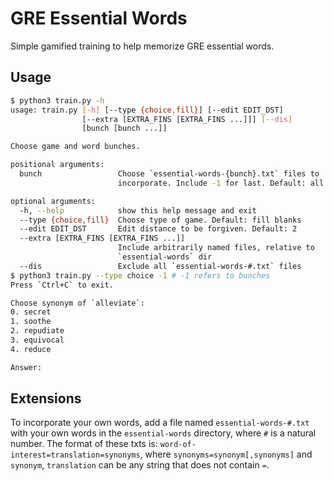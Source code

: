 # GRE Essential Words

Simple gamified training to help memorize GRE essential words.

## Usage

```bash
$ python3 train.py -h
usage: train.py [-h] [--type {choice,fill}] [--edit EDIT_DST]
                [--extra [EXTRA_FINS [EXTRA_FINS ...]]] [--dis]
                [bunch [bunch ...]]

Choose game and word bunches.

positional arguments:
  bunch                 Choose `essential-words-{bunch}.txt` files to
                        incorporate. Include -1 for last. Default: all

optional arguments:
  -h, --help            show this help message and exit
  --type {choice,fill}  Choose type of game. Default: fill blanks
  --edit EDIT_DST       Edit distance to be forgiven. Default: 2
  --extra [EXTRA_FINS [EXTRA_FINS ...]]
                        Include arbitrarily named files, relative to
                        `essential-words` dir
  --dis                 Exclude all `essential-words-#.txt` files
$ python3 train.py --type choice -1 # -1 refers to bunches
Press `Ctrl+C` to exit.

Choose synonym of `alleviate`:
0. secret
1. soothe
2. repudiate
3. equivocal
4. reduce

Answer:
```

## Extensions

To incorporate your own words, add a file named `essential-words-#.txt`
with your own words in the `essential-words` directory, where `#` is a natural number.
The format of these txts is: `word-of-interest=translation=synonyms`, where `synonyms=synonym[,synonyms]`
and `synonym`, `translation` can be any string that does not contain `=`.
